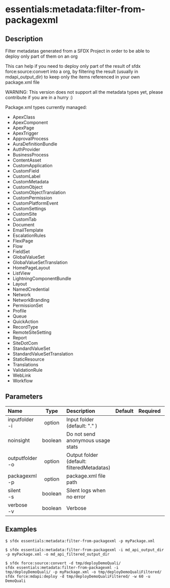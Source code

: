 <!-- This file has been generated with command 'sfdx hardis:doc:plugin:generate'. Please do not update it manually or it may be overwritten -->
# essentials:metadata:filter-from-packagexml

## Description

Filter metadatas generated from a SFDX Project in order to be able to deploy only part of them on an org

This can help if you need to deploy only part of the result of sfdx force:source:convert into a org, by filtering the result (usually in mdapi_output_dir) to keep only the items referenced in your own package.xml file

WARNING: This version does not support all the metadata types yet, please contribute if you are in a hurry :)

Package.xml types currently managed:

- ApexClass
- ApexComponent
- ApexPage
- ApexTrigger
- ApprovalProcess
- AuraDefinitionBundle
- AuthProvider
- BusinessProcess
- ContentAsset
- CustomApplication
- CustomField
- CustomLabel
- CustomMetadata
- CustomObject
- CustomObjectTranslation
- CustomPermission
- CustomPlatformEvent
- CustomSettings
- CustomSite
- CustomTab
- Document
- EmailTemplate
- EscalationRules
- FlexiPage
- Flow
- FieldSet
- GlobalValueSet
- GlobalValueSetTranslation
- HomePageLayout
- ListView
- LightningComponentBundle
- Layout
- NamedCredential
- Network
- NetworkBranding
- PermissionSet
- Profile
- Queue
- QuickAction
- RecordType
- RemoteSiteSetting
- Report
- SiteDotCom
- StandardValueSet
- StandardValueSetTranslation
- StaticResource
- Translations
- ValidationRule
- WebLink
- Workflow

## Parameters

|Name|Type|Description|Default|Required|Options|
|:---|:--:|:----------|:-----:|:------:|:-----:|
|inputfolder<br/>-i|option|Input folder (default: "." )||||
|noinsight|boolean|Do not send anonymous usage stats||||
|outputfolder<br/>-o|option|Output folder (default: filteredMetadatas)||||
|packagexml<br/>-p|option|package.xml file path||||
|silent<br/>-s|boolean|Silent logs when no error||||
|verbose<br/>-v|boolean|Verbose||||

## Examples

```shell
$ sfdx essentials:metadata:filter-from-packagexml -p myPackage.xml
```

```shell
$ sfdx essentials:metadata:filter-from-packagexml -i md_api_output_dir -p myPackage.xml -o md_api_filtered_output_dir
```

```shell
$ sfdx force:source:convert -d tmp/deployDemoQuali/
sfdx essentials:metadata:filter-from-packagexml -i tmp/deployDemoQuali/ -p myPackage.xml -o tmp/deployDemoQualiFiltered/
sfdx force:mdapi:deploy -d tmp/deployDemoQualiFiltered/ -w 60 -u DemoQuali
```


